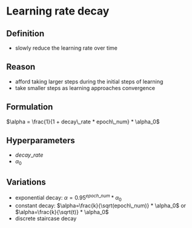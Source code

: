 # Learning rate decay

## Definition  

* slowly reduce the learning rate over time

## Reason

* afford taking larger steps during the initial steps of learning
* take smaller steps as learning approaches convergence

## Formulation

$\alpha = \frac{1}{1 + decay\_rate * epoch\_num} * \alpha_0$

## Hyperparameters

* $decay\_rate$
* $\alpha_0$

## Variations
* exponential decay: $\alpha=0.95^{epoch\_num} * \alpha_0$
* constant decay: $\alpha=\frac{k}{\sqrt(epoch\_num)} * \alpha_0$ or $\alpha=\frac{k}{\sqrt(t)} * \alpha_0$
* discrete staircase decay
